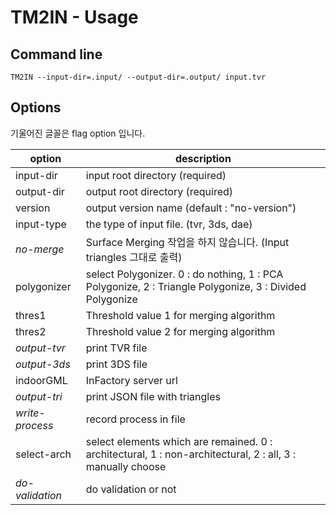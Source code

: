 # TM2IN - Usage

## Command line

```commandline
TM2IN --input-dir=.input/ --output-dir=.output/ input.tvr
```

## Options

기울어진 글꼴은 flag option 입니다.

| option | description |
|----------|-------------------------|
| input-dir | input root directory (required) |
| output-dir | output root directory (required) |
| version | output version name (default : "no-version") |
| input-type | the type of input file. (tvr, 3ds, dae) |
| *no-merge* | Surface Merging 작업을 하지 않습니다. (Input triangles 그대로 출력) |
| polygonizer | select Polygonizer. 0 : do nothing, 1 : PCA Polygonize, 2 : Triangle Polygonize, 3 : Divided Polygonize |
| thres1 | Threshold value 1 for merging algorithm |
| thres2 | Threshold value 2 for merging algorithm |
| *output-tvr* | print TVR file |
| *output-3ds* | print 3DS file |
| indoorGML | InFactory server url |
| *output-tri* | print JSON file with triangles |
| *write-process* | record process in file  |
| select-arch | select elements which are remained. 0 : architectural, 1 : non-architectural, 2 : all, 3 : manually choose |
| *do-validation* | do validation or not  |

